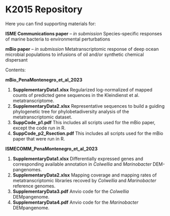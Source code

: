 # K2015 Repository

Here you can find supporting materials for:

**ISME Communications paper** – *in submission*
Species-specific responses of marine bacteria to environmental perturbations 

**mBio paper** – *in submission*
Metatranscriptomic response of deep ocean microbial populations to infusions of oil and/or synthetic chemical dispersant

Contents:

**mBio_PenaMontenegro_et_al_2023**
1. **SupplementaryData1.xlsx** Regularized log-normalized of mapped counts of predicted gene sequences in the Kleindienst et al. metatranscriptome.
2. **SupplementaryData2.xlsx** Representative sequences to build a guiding phylogenetic tree for phylobetadiversity analysis of the metatranscriptomic dataset.
3. **SuppCode_p1.pdf** This includes all scripts used for the mBio paper, except the code run in R.
4. **SuppCode_p2_Rsection.pdf** This includes all scripts used for the mBio paper that were run in R.


**ISMECOMM_PenaMontenegro_et_al_2023**
1. **SupplementaryData1.xlsx** Differentially expressed genes and corresponding available annotation in *Colwellia* and *Marinobacter* DEM-pangenomes. 
2. **SupplementaryData2.xlsx** Mapping coverage and mapping rates of metatranscriptomic libraries recoved by *Colwellia* and *Marinobacter* reference genomes.   
3. **SupplementaryData3.pdf** Anvio code for the *Colwellia* DEMpangenome.
4. **SupplementaryData4.pdf** Anvio code for the *Marinobacter* DEMpangenome.
